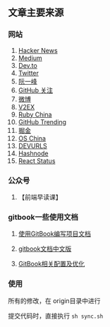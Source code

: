 ## 文章主要来源

### 网站

1. [Hacker News](https://news.ycombinator.com/)
2. [Medium](https://medium.com/)
3. [Dev.to](https://dev.to/)
4. [Twitter](https://twitter.com/)
5. [阮一峰](http://www.ruanyifeng.com/blog/)
6. [GitHub 关注](https://github.com/)
7. [微博](https://weibo.com/)
8. [V2EX](https://www.v2ex.com/)
9. [Ruby China](https://ruby-china.org/)
10. [GitHub Trending](https://github.com/trending)
11. [掘金](https://juejin.im/)
12. [OS China](https://www.oschina.net/)
13. [DEVURLS](https://devurls.com/)
14. [Hashnode](https://hashnode.com/)
15. [React Status](https://react.statuscode.com/)


### 公众号

1. 【前端早读课】


### gitbook一些使用文档

1. [使用GitBook编写项目文档](https://www.xncoding.com/2017/11/30/gitbook.html)

2. [gitbook文档中文版](https://chrisniael.gitbooks.io/gitbook-documentation/content/index.html)

3. [GitBook相关配置及优化](https://segmentfault.com/a/1190000019664545?utm_source=tag-newest)

### 使用

所有的修改，在 origin目录中进行

提交代码时，直接执行 `sh sync.sh`